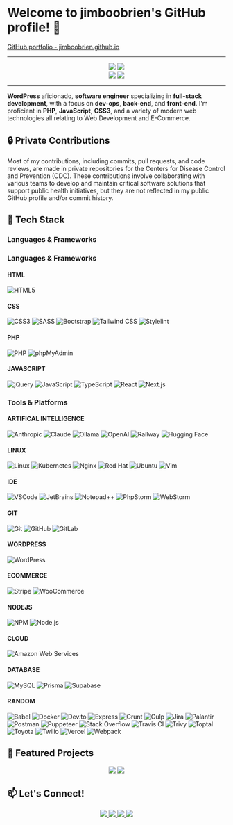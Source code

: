 <!--
Here are some ideas to get you started:

- 🔭 I’m currently working on ...
- 🌱 I’m currently learning ...
- 👯 I’m looking to collaborate on ...
- 🤔 I’m looking for help with ...
- 💬 Ask me about ...
- 📫 How to reach me: ...
- 😄 Pronouns: ...
- ⚡ Fun fact: ...
-->

# Welcome to jimboobrien's GitHub profile! 👋

<a href="https://jimboobrien.github.io">
    GitHub portfolio - jimboobrien.github.io
</a>


---

<div align="center">
    <img src="https://img.shields.io/badge/Fullstack-Developer-0854C1?style=for-the-badge&logo=onlyoffice" />
    <img src="https://img.shields.io/badge/DevOps-Developer-orange?style=for-the-badge&logo=substack" />
</div>
<div align="center">
    <img src="https://img.shields.io/badge/WordPress-Developer-21759B?style=for-the-badge&logo=wordpress" />
    <img src="https://img.shields.io/badge/Javascript-Developer-F7DF1E?style=for-the-badge&logo=javascript" />
</div>

---

**WordPress** aficionado, **software engineer** specializing in **full-stack development**, with a focus on **dev-ops**, **back-end**, and **front-end**. I'm proficient in **PHP**, **JavaScript**, **CSS3**, and a variety of modern web technologies all relating to Web Development and E-Commerce. <!--When I’m not coding, I enjoy hiking 🥾, gaming 🎮, and hitting the open road 🚗.-->

## 🔒 Private Contributions

Most of my contributions, including commits, pull requests, and code reviews, are made in private repositories for the Centers for Disease Control and Prevention (CDC). These contributions involve collaborating with various teams to develop and maintain critical software solutions that support public health initiatives, but they are not reflected in my public GitHub profile and/or commit history.

## 🌟 Tech Stack

### Languages & Frameworks

### Languages & Frameworks

#### HTML
![HTML5](https://img.shields.io/badge/-HTML5-E34F26?logo=html5&logoColor=white&style=flat-square)

#### CSS
![CSS3](https://img.shields.io/badge/-CSS3-1572B6?logo=css3&logoColor=white&style=flat-square)
![SASS](https://img.shields.io/badge/-SASS-CC6699?logo=sass&logoColor=white&style=flat-square)
![Bootstrap](https://img.shields.io/badge/-Bootstrap-563D7C?logo=bootstrap&logoColor=white&style=flat-square)
![Tailwind CSS](https://img.shields.io/badge/-Tailwind%20CSS-06B6D4?logo=tailwind-css&logoColor=white&style=flat-square)
![Stylelint](https://img.shields.io/badge/-Stylelint-263238?logo=stylelint&logoColor=white&style=flat-square)

#### PHP
![PHP](https://img.shields.io/badge/-PHP-777BB4?logo=tailwind-css&logoColor=white&style=flat-square)
![phpMyAdmin](https://img.shields.io/badge/-phpMyAdmin-6C78AF?logo=phpmyadmin&logoColor=white&style=flat-square)

#### JAVASCRIPT
![jQuery](https://img.shields.io/badge/-jQuery-0769AD?logo=jquery&logoColor=white&style=flat-square)
![JavaScript](https://img.shields.io/badge/-JavaScript-F7DF1E?logo=javascript&logoColor=white&style=flat-square)
![TypeScript](https://img.shields.io/badge/-TypeScript-007ACC?logo=typescript&logoColor=white&style=flat-square)
![React](https://img.shields.io/badge/-React-61DAFB?logo=react&logoColor=white&style=flat-square)
![Next.js](https://img.shields.io/badge/-Next.js-000000?logo=next.js&logoColor=white&style=flat-square)




### Tools & Platforms

#### ARTIFICAL INTELLIGENCE
![Anthropic](https://img.shields.io/badge/-Anthropic-191919?logo=anthropic&logoColor=white&style=flat-square)
![Claude](https://img.shields.io/badge/-Claude-D97757?logo=claude&logoColor=white&style=flat-square)
![Ollama](https://img.shields.io/badge/-Ollama-000000?logo=ollama&logoColor=white&style=flat-square)
![OpenAI](https://img.shields.io/badge/-OpenAI-412991?logo=openai&logoColor=white&style=flat-square)
![Railway](https://img.shields.io/badge/-Railway-0B0D0E?logo=railway&logoColor=white&style=flat-square)
![Hugging Face](https://img.shields.io/badge/-Hugging%20Face-FFD21E?logo=huggingface&logoColor=white&style=flat-square)

#### LINUX
![Linux](https://img.shields.io/badge/-Linux-FCC624?logo=linux&logoColor=white&style=flat-square)
![Kubernetes](https://img.shields.io/badge/-Kubernetes-326CE5?logo=kubernetes&logoColor=white&style=flat-square)
![Nginx](https://img.shields.io/badge/-Nginx-009639?logo=nginx&logoColor=white&style=flat-square)
![Red Hat](https://img.shields.io/badge/-Red%20Hat-EE0000?logo=redhat&logoColor=white&style=flat-square)
![Ubuntu](https://img.shields.io/badge/-Ubuntu-E95420?logo=ubuntu&logoColor=white&style=flat-square)
![Vim](https://img.shields.io/badge/-Vim-019733?logo=vim&logoColor=white&style=flat-square)

#### IDE
![VSCode](https://img.shields.io/badge/-VSCode-007ACC?logo=visual-studio-code&logoColor=white&style=flat-square)
![JetBrains](https://img.shields.io/badge/-JetBrains-000000?logo=jetbrains&logoColor=white&style=flat-square)
![Notepad++](https://img.shields.io/badge/-Notepad++-90E59A?logo=notepadplusplus&logoColor=white&style=flat-square)
![PhpStorm](https://img.shields.io/badge/-PhpStorm-000000?logo=phpstorm&logoColor=white&style=flat-square)
![WebStorm](https://img.shields.io/badge/-WebStorm-000000?logo=webstorm&logoColor=white&style=flat-square)

#### GIT
![Git](https://img.shields.io/badge/-Git-F05032?logo=git&logoColor=white&style=flat-square)
![GitHub](https://img.shields.io/badge/-GitHub-181717?logo=github&logoColor=white&style=flat-square)
![GitLab](https://img.shields.io/badge/-GitLab-FC6D26?logo=gitlab&logoColor=white&style=flat-square)


#### WORDPRESS
![WordPress](https://img.shields.io/badge/-wordpress-21759B?logo=wordpress&logoColor=white&style=flat-square)

#### ECOMMERCE
![Stripe](https://img.shields.io/badge/-Stripe-635BFF?logo=stripe&logoColor=white&style=flat-square)
![WooCommerce](https://img.shields.io/badge/-WooCommerce-96588A?logo=woocommerce&logoColor=white&style=flat-square)

#### NODEJS
![NPM](https://img.shields.io/badge/-NPM-CB3837?logo=npm&logoColor=white&style=flat-square)
![Node.js](https://img.shields.io/badge/-Node.js-5FA04E?logo=nodedotjs&logoColor=white&style=flat-square)

#### CLOUD
![Amazon Web Services](https://img.shields.io/badge/-AWS-232F3E?logo=amazonwebservices&logoColor=white&style=flat-square)

#### DATABASE
![MySQL](https://img.shields.io/badge/-mysql-4479A1?logo=mysql&logoColor=white&style=flat-square)
![Prisma](https://img.shields.io/badge/-Prisma-2D3748?logo=prisma&logoColor=white&style=flat-square)
![Supabase](https://img.shields.io/badge/-Supabase-3FCF8E?logo=supabase&logoColor=white&style=flat-square)


#### RANDOM

![Babel](https://img.shields.io/badge/-Babel-F9DC3E?logo=babel&logoColor=white&style=flat-square)
![Docker](https://img.shields.io/badge/-Docker-2496ED?logo=docker&logoColor=white&style=flat-square)
![Dev.to](https://img.shields.io/badge/-Dev.to-0A0A0A?logo=devdotto&logoColor=white&style=flat-square)
![Express](https://img.shields.io/badge/-Express-000000?logo=express&logoColor=white&style=flat-square)
![Grunt](https://img.shields.io/badge/-Grunt-FAA918?logo=grunt&logoColor=white&style=flat-square)
![Gulp](https://img.shields.io/badge/-Gulp-CF4647?logo=gulp&logoColor=white&style=flat-square)
![Jira](https://img.shields.io/badge/-Jira-0052CC?logo=jira&logoColor=white&style=flat-square)
![Palantir](https://img.shields.io/badge/-Palantir-101113?logo=palantir&logoColor=white&style=flat-square)
![Postman](https://img.shields.io/badge/-Postman-FF6C37?logo=postman&logoColor=white&style=flat-square)
![Puppeteer](https://img.shields.io/badge/-Puppeteer-40B5A4?logo=puppeteer&logoColor=white&style=flat-square)
![Stack Overflow](https://img.shields.io/badge/-Stack%20Overflow-F58025?logo=stackoverflow&logoColor=white&style=flat-square)
![Travis CI](https://img.shields.io/badge/-Travis%20CI-3EAAAF?logo=travisci&logoColor=white&style=flat-square)
![Trivy](https://img.shields.io/badge/-Trivy-1904DA?logo=trivy&logoColor=white&style=flat-square)
![Toptal](https://img.shields.io/badge/-Toptal-3863A0?logo=toptal&logoColor=white&style=flat-square)
![Toyota](https://img.shields.io/badge/-Toyota-EB0A1E?logo=toyota&logoColor=white&style=flat-square)
![Twilio](https://img.shields.io/badge/-Twilio-F22F46?logo=twilio&logoColor=white&style=flat-square)
![Vercel](https://img.shields.io/badge/-Vercel-000000?logo=vercel&logoColor=white&style=flat-square)
![Webpack](https://img.shields.io/badge/-Webpack-8DD6F9?logo=webpack&logoColor=white&style=flat-square)

## 🚀 Featured Projects

<div align="center">
    <a href="https://github.com/cdcent/TemplatePackage">
        <img src="https://img.shields.io/static/v1?label=Project&message=CDC.gov Templates&color=blue&style=for-the-badge&logo=github">
    </a>
    <a href="https://github.com/cdcent/WCMS">
        <img src="https://img.shields.io/static/v1?label=Project&message=CDC.gov CMS&color=red&style=for-the-badge&logo=github">
    </a>
</div>

## 📫 Let's Connect!

<p align="center">
  <a href="https://www.linkedin.com/in/jimboobrien">
    <img src="https://img.shields.io/badge/-LinkedIn-0A66C2?logo=linkedin&logoColor=white&style=for-the-badge">
  </a>
  <a href="https://jimboobrien.github.io">
    <img src="https://img.shields.io/badge/-Portfolio-1DA1F2?logo=webpack&logoColor=white&style=for-the-badge">
  </a>
  <a href="https://codepen.io/jimboobrien">
    <img src="https://img.shields.io/badge/-CodePen-000000?logo=codepen&logoColor=white&style=for-the-badge">
  </a>
  <a href="https://visionquestdevelopment.com/">
    <img src="https://img.shields.io/badge/-VQDEV-0A66C2?logo=linkedin&logoColor=white&style=for-the-badge">
  </a>
</p>
